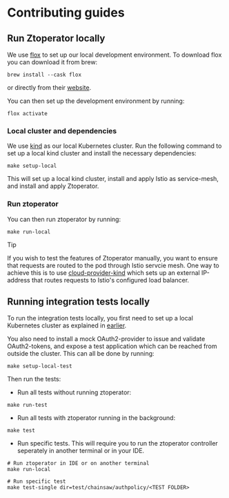 # Contributing guides

## Run Ztoperator locally

We use [flox](https://flox.dev/) to set up our local development environment.
To download flox you can download it from brew:
```shell
brew install --cask flox
```
or directly from their [website](https://flox.dev/docs/install-flox/).

You can then set up the development environment by running:
```shell
flox activate
```

### Local cluster and dependencies

We use [kind](https://kind.sigs.k8s.io/) as our local Kubernetes cluster. Run the following command to set up a local kind cluster and install 
the necessary dependencies:
```shell
make setup-local
```
This will set up a local kind cluster, install and apply Istio as service-mesh, and install and apply Ztoperator.  

### Run ztoperator

You can then run ztoperator by running:
```shell
make run-local
```

> [!TIP]
> If you wish to test the features of Ztoperator manually, you want to ensure that requests are routed to the pod through Istio servcie mesh. 
> One way to achieve this is to use [cloud-provider-kind](https://github.com/kubernetes-sigs/cloud-provider-kind) which sets up an external IP-address 
> that routes requests to Istio's configured load balancer.

## Running integration tests locally

To run the integration tests locally, you first need to set up a local Kubernetes cluster as explained in 
[earlier](#local-cluster-and-dependencies). 

You also need to install a mock OAuth2-provider to issue and validate OAuth2-tokens, 
and expose a test application which can be reached from outside the cluster. This can all be done by running:

```shell
make setup-local-test
```

Then run the tests:

- Run all tests without running ztoperator:
```shell
make run-test
```

- Run all tests with ztoperator running in the background:
```shell
make test
```

- Run specific tests. This will require you to run the ztoperator controller seperately in another terminal or in your IDE.
```shell
# Run ztoperator in IDE or on another terminal
make run-local

# Run specific test
make test-single dir=test/chainsaw/authpolicy/<TEST FOLDER>
```